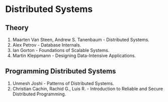 # Distributed Systems

## Theory 
1. Maarten Van Steen, Andrew S. Tanenbaum - Distributed Systems.
2. Alex Petrov - Database Internals.
3. Ian Gorton - Foundations of Scalable Systems.
4. Martin Kleppmann - Designing Data-Intensive Applications.

## Programming Distributed Systems
1. Unmesh Joshi - Patterns of Distributed Systems.
2. Christian Cachin, Rachid G., Luis R. - Introduction to Reliable and Secure Distributed Programming.